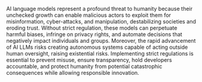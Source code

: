 AI language models represent a profound threat to humanity because their unchecked growth can enable malicious actors to exploit them for misinformation, cyber-attacks, and manipulation, destabilizing societies and eroding trust. Without strict regulation, these models can perpetuate harmful biases, infringe on privacy rights, and automate decisions that negatively impact individuals and groups. Moreover, the rapid advancement of AI LLMs risks creating autonomous systems capable of acting outside human oversight, raising existential risks. Implementing strict regulations is essential to prevent misuse, ensure transparency, hold developers accountable, and protect humanity from potential catastrophic consequences while allowing responsible innovation.